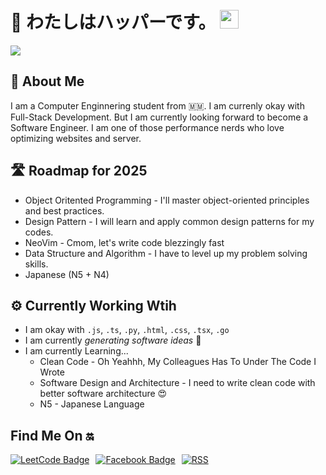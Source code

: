 # 💫 わたしはハッパーです。 <img src="https://media.giphy.com/media/fYSnHlufseco8Fh93Z/giphy.gif" width="30">

![](https://komarev.com/ghpvc/?username=happer64bit)

## 🤔 About Me

I am a Computer Enginnering student from 🇲🇲. I am currenly okay with Full-Stack Development. But I am currently looking forward to become a Software Engineer. I am one of those performance nerds who love optimizing websites and server.

## 🛣️ Roadmap for 2025

* Object Oritented Programming - I'll master object-oriented principles and best practices.
* Design Pattern - I will learn and apply common design patterns for my codes.
* NeoVim - Cmom, let's write code blezzingly fast
* Data Structure and Algorithm - I have to level up my problem solving skills.
* Japanese (N5 + N4)

## ⚙️ Currently Working Wtih

* I am okay with `.js`, `.ts`, `.py`, `.html`, `.css`, `.tsx`, `.go`
* I am currently _generating software ideas_ 🔨
* I am currently Learning...
  * Clean Code - Oh Yeahhh, My Colleagues Has To Under The Code I Wrote
  * Software Design and Architecture - I need to write clean code with better software architecture 😍
  * N5 - Japanese Language

## Find Me On 🔛

<div style="display: flex; align-items: center; gap: 10px;">
  <a href="https://leetcode.com/u/happer64bit/"><img src="https://img.shields.io/badge/LeetCode-000000?style=for-the-badge&logo=LeetCode&logoColor=#d16c06" alt="LeetCode Badge"></a>
  <a href="https://facebook.com/wintkhantlin" target="_blank"><img src="https://img.shields.io/badge/Facebook-%231877F2.svg?style=for-the-badge&logo=Facebook&logoColor=white" alt="Facebook Badge"></a>
 <a href="https://wintkhantlin.vercel.app/rss.xml"><img src="https://img.shields.io/badge/rss-F88900?style=for-the-badge&logo=rss&logoColor=white" alt="RSS"/></a>
</div>

